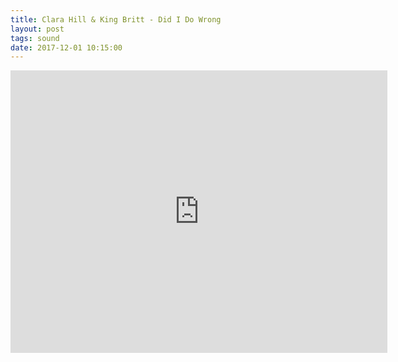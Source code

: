 ```yaml
---
title: Clara Hill & King Britt - Did I Do Wrong
layout: post
tags: sound
date: 2017-12-01 10:15:00
---
```

<iframe width="603" height="452" src="https://www.youtube.com/embed/3aASNZ1OiuY" frameborder="0" allowfullscreen="true"></iframe>
